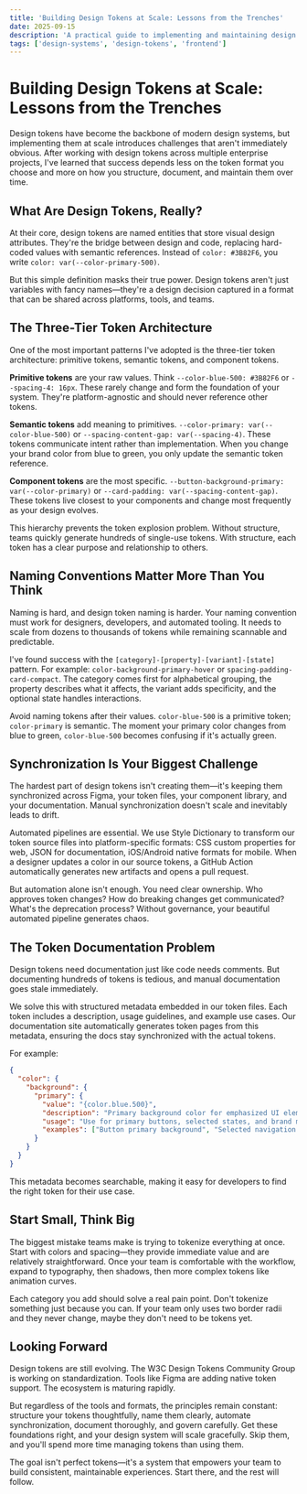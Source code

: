 ```yaml
---
title: 'Building Design Tokens at Scale: Lessons from the Trenches'
date: 2025-09-15
description: 'A practical guide to implementing and maintaining design tokens across large-scale design systems, with real-world examples and pitfalls to avoid.'
tags: ['design-systems', 'design-tokens', 'frontend']
---
```


# Building Design Tokens at Scale: Lessons from the Trenches

Design tokens have become the backbone of modern design systems, but implementing them at scale introduces challenges that aren't immediately obvious. After working with design tokens across multiple enterprise projects, I've learned that success depends less on the token format you choose and more on how you structure, document, and maintain them over time.

## What Are Design Tokens, Really?

At their core, design tokens are named entities that store visual design attributes. They're the bridge between design and code, replacing hard-coded values with semantic references. Instead of `color: #3B82F6`, you write `color: var(--color-primary-500)`.

But this simple definition masks their true power. Design tokens aren't just variables with fancy names—they're a design decision captured in a format that can be shared across platforms, tools, and teams.

## The Three-Tier Token Architecture

One of the most important patterns I've adopted is the three-tier token architecture: primitive tokens, semantic tokens, and component tokens.

**Primitive tokens** are your raw values. Think `--color-blue-500: #3B82F6` or `--spacing-4: 16px`. These rarely change and form the foundation of your system. They're platform-agnostic and should never reference other tokens.

**Semantic tokens** add meaning to primitives. `--color-primary: var(--color-blue-500)` or `--spacing-content-gap: var(--spacing-4)`. These tokens communicate intent rather than implementation. When you change your brand color from blue to green, you only update the semantic token reference.

**Component tokens** are the most specific. `--button-background-primary: var(--color-primary)` or `--card-padding: var(--spacing-content-gap)`. These tokens live closest to your components and change most frequently as your design evolves.

This hierarchy prevents the token explosion problem. Without structure, teams quickly generate hundreds of single-use tokens. With structure, each token has a clear purpose and relationship to others.

## Naming Conventions Matter More Than You Think

Naming is hard, and design token naming is harder. Your naming convention must work for designers, developers, and automated tooling. It needs to scale from dozens to thousands of tokens while remaining scannable and predictable.

I've found success with the `[category]-[property]-[variant]-[state]` pattern. For example: `color-background-primary-hover` or `spacing-padding-card-compact`. The category comes first for alphabetical grouping, the property describes what it affects, the variant adds specificity, and the optional state handles interactions.

Avoid naming tokens after their values. `color-blue-500` is a primitive token; `color-primary` is semantic. The moment your primary color changes from blue to green, `color-blue-500` becomes confusing if it's actually green.

## Synchronization Is Your Biggest Challenge

The hardest part of design tokens isn't creating them—it's keeping them synchronized across Figma, your token files, your component library, and your documentation. Manual synchronization doesn't scale and inevitably leads to drift.

Automated pipelines are essential. We use Style Dictionary to transform our token source files into platform-specific formats: CSS custom properties for web, JSON for documentation, iOS/Android native formats for mobile. When a designer updates a color in our source tokens, a GitHub Action automatically generates new artifacts and opens a pull request.

But automation alone isn't enough. You need clear ownership. Who approves token changes? How do breaking changes get communicated? What's the deprecation process? Without governance, your beautiful automated pipeline generates chaos.

## The Token Documentation Problem

Design tokens need documentation just like code needs comments. But documenting hundreds of tokens is tedious, and manual documentation goes stale immediately.

We solve this with structured metadata embedded in our token files. Each token includes a description, usage guidelines, and example use cases. Our documentation site automatically generates token pages from this metadata, ensuring the docs stay synchronized with the actual tokens.

For example:
```json
{
  "color": {
    "background": {
      "primary": {
        "value": "{color.blue.500}",
        "description": "Primary background color for emphasized UI elements",
        "usage": "Use for primary buttons, selected states, and brand moments",
        "examples": ["Button primary background", "Selected navigation item"]
      }
    }
  }
}
```

This metadata becomes searchable, making it easy for developers to find the right token for their use case.

## Start Small, Think Big

The biggest mistake teams make is trying to tokenize everything at once. Start with colors and spacing—they provide immediate value and are relatively straightforward. Once your team is comfortable with the workflow, expand to typography, then shadows, then more complex tokens like animation curves.

Each category you add should solve a real pain point. Don't tokenize something just because you can. If your team only uses two border radii and they never change, maybe they don't need to be tokens yet.

## Looking Forward

Design tokens are still evolving. The W3C Design Tokens Community Group is working on standardization. Tools like Figma are adding native token support. The ecosystem is maturing rapidly.

But regardless of the tools and formats, the principles remain constant: structure your tokens thoughtfully, name them clearly, automate synchronization, document thoroughly, and govern carefully. Get these foundations right, and your design system will scale gracefully. Skip them, and you'll spend more time managing tokens than using them.

The goal isn't perfect tokens—it's a system that empowers your team to build consistent, maintainable experiences. Start there, and the rest will follow.
